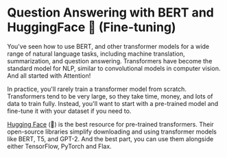 # Question Answering with BERT and HuggingFace 🤗 (Fine-tuning)

You've seen how to use BERT, and other transformer models for a wide range of natural language tasks, including machine translation, summarization, and question answering. Transformers have become the standard model for NLP, similar to convolutional models in computer vision. And all started with Attention!

In practice, you'll rarely train a transformer model from scratch.  Transformers tend to be very large, so they take time, money, and lots of data to train fully. Instead, you'll want to start with a pre-trained model and fine-tune it with your dataset if you need to.

[Hugging Face](https://huggingface.co/) (🤗) is the best resource for pre-trained transformers. Their open-source libraries simplify downloading and using transformer models like BERT, T5, and GPT-2. And the best part, you can use them alongside either TensorFlow, PyTorch and Flax. 
